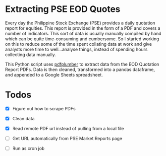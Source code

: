 # Extracting PSE EOD Quotes
Every day the Philippine Stock Exchange (PSE) provides a daily quotation report for equities. This report is provided in the form of a PDF and covers a number of indicators. This sort of data is usually manually compiled by hand which can be quite time-consuming and cumbersome. So I started working on this to reduce some of the time spent collating data at work and give analysts more time to well...analyse things, instead of spending hours collecting data manually.

This Python script uses [pdfplumber](https://github.com/jsvine/pdfplumber) to extract data from the EOD Quotation Report PDFs. Data is then cleaned, transformed into a pandas dataframe, and appended to a Google Sheets spreadsheet.

# Todos
- [x] Figure out how to scrape PDFs
- [x] Clean data
- [x] Read remote PDF url instead of pulling from a local file
- [ ] Get URL automatically from PSE Market Reports page
- [ ] Run as cron job

